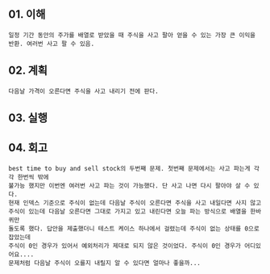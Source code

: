 ## 01. 이해
    일정 기간 동안의 주가를 배열로 받았을 때 주식을 사고 팔아 얻을 수 있는 가장 큰 이익을 반환. 여러번 사고 팔 수 있음.
       
## 02. 계획
    다음날 가격이 오른다면 주식을 사고 내리기 전에 판다.
    
## 03. 실행

## 04. 회고
    best time to buy and sell stock의 두번째 문제. 첫번째 문제에서는 사고 파는게 각각 한번씩 밖에
    불가능 했지만 이번엔 여러번 사고 파는 것이 가능했다. 단 사고 나면 다시 팔아야 살 수 있다.
    현재 인덱스 기준으로 주식이 없는데 다음날 주식이 오른다면 주식을 사고 내일다면 사지 않고
    주식이 있는데 다음날 오른다면 그대로 가지고 있고 내린다면 오늘 파는 방식으로 배열을 한바퀴만
    돌도록 했다. 답안을 제출했더니 테스트 케이스 하나에서 걸렸는데 주식이 없는 상태를 0으로 잡았는데
    주식이 0인 경우가 있어서 예외처리가 제대로 되지 않은 것이었다. 주식이 0인 경우가 어디있어요....
    문제처럼 다음날 주식이 오를지 내릴지 알 수 있다면 얼마나 좋을까...
    